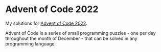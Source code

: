 # Advent of Code 2022

My solutions for [Advent of Code 2022](https://adventofcode.com/2022/).

Advent of Code is a series of small programming puzzles - one per day throughout
the month of December - that can be solved in any programming language.
